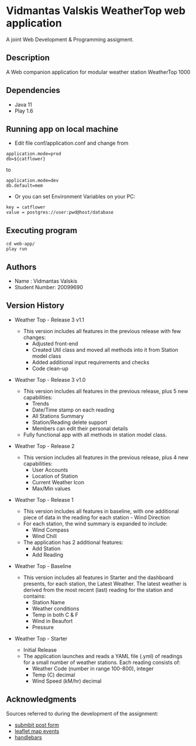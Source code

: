 # Vidmantas Valskis WeatherTop web application

A joint Web Development & Programming assigment.


## Description

A Web companion application for modular weather station WeatherTop 1000


## Dependencies

* Java 11
* Play 1.6


## Running app on local machine

* Edit file conf/application.conf and change from 
```
application.mode=prod
db=${catflower}
```
to 
```
application.mode=dev
db.default=mem
```
* Or you can set Environment Variables on your PC:
```
key = catflower
value = postgres://user:pwd@host/database
```


## Executing program

```
cd web-app/
play run
```


## Authors

* Name : Vidmantas Valskis
* Student Number: 20099690


## Version History

* Weather Top - Release 3 v1.1
    * This version includes all features in the previous release with few changes:
        * Adjusted front-end
        * Created Util class and moved all methods into it from Station model class
        * Added additional input requirements and checks
        * Code clean-up

* Weather Top - Release 3 v1.0
    * This version includes all features in the previous release, plus 5 new capabilities:
        * Trends
        * Date/Time stamp on each reading
        * All Stations Summary
        * Station/Reading delete support
        * Members can edit their personal details
    * Fully functional app with all methods in station model class.

* Weather Top - Release 2
    * This version includes all features in the previous release, plus 4 new capabilities:
        * User Accounts
        * Location of Station
        * Current Weather Icon
        * Max/Min values

* Weather Top - Release 1
    * This version includes all features in baseline, with one additional piece of data in the reading for each station - Wind Direction
    * For each station, the wind summary is expanded to include:
        * Wind Compass
        * Wind Chill
    * The application has 2 additional features:
        * Add Station
        * Add Reading

* Weather Top - Baseline
    * This version includes all features in Starter and the dashboard presents, for each station, the Latest Weather. The latest weather is derived from the most recent (last) reading for the station and contains:
        * Station Name
        * Weather conditions
        * Temp in both C & F
        * Wind in Beaufort
        * Pressure
* Weather Top - Starter
    * Initial Release
    * The application launches and reads a YAML file (.yml) of readings for a small number of weather stations. Each reading consists of:
        * Weather Code (number in range 100-800), integer
        * Temp (C) decimal
        * Wind Speed (kM/hr) decimal


## Acknowledgments

Sources referred to during the development of the assignment:
* [submbit post form](https://stackoverflow.com/questions/133925/javascript-post-request-like-a-form-submit)
* [leaflet map events](https://leafletjs.com/reference.html#mouseevent)
* [handlebars](https://handlebarsjs.com/api-reference/)
